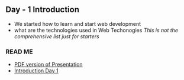 
## Day - 1 Introduction
- We started how to learn and start web development
- what are the technologies used in Web Techonogies *This is not the comprehensive list just for starters*

### READ ME
- [PDF version of Presentation](./Day-1-Introduction/WEB-Technology.pdf)
- [Introduction Day 1](./Day-1-Introduction/Introduction.md)